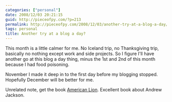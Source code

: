 ```yaml
---
categories: ["personal"]
date: 2008/12/03 20:21:15
guid: http://pieceofpy.com/?p=213
permalink: http://pieceofpy.com/2008/12/03/another-try-at-a-blog-a-day/
tags: personal
title: Another try at a blog a day?
---
```

This month is a little calmer for me. No Iceland trip, no Thanksgiving trip, basically no nothing except work and side projects. So I figure I'll have another go at this blog a day thing, minus the 1st and 2nd of this month because I had food poisoning.

November I made it deep in to the first day before my blogging stopped. Hopefully December will be better for me.

Unrelated note, get the book <a href="http://www.amazon.com/American-Lion-Andrew-Jackson-White/dp/1400063256">American Lion</a>. Excellent book about Andrew Jackson.
